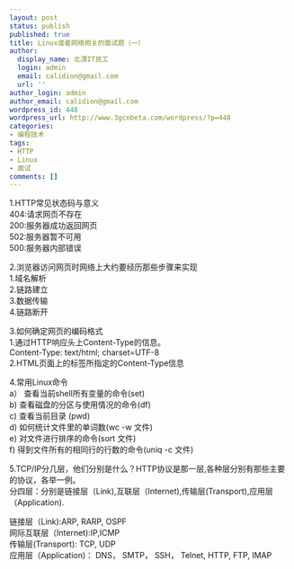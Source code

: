 ```yaml
---
layout: post
status: publish
published: true
title: Linux或者网络相关的面试题（一）
author:
  display_name: 北漂IT民工
  login: admin
  email: calidion@gmail.com
  url: ''
author_login: admin
author_email: calidion@gmail.com
wordpress_id: 448
wordpress_url: http://www.3gcnbeta.com/wordpress/?p=448
categories:
- 编程技术
tags:
- HTTP
- Linux
- 面试
comments: []
---
```

<p>1.HTTP常见状态码与意义<br />
   404:请求网页不存在<br />
   200:服务器成功返回网页<br />
   502:服务器暂不可用<br />
   500:服务器内部错误</p>
<p>2.浏览器访问网页时网络上大约要经历那些步骤来实现<br />
  1.域名解析<br />
  2.链路建立<br />
  3.数据传输<br />
  4.链路断开</p>
<p>3.如何确定网页的编码格式<br />
   1.通过HTTP响应头上Content-Type的信息。<br />
	Content-Type: text/html; charset=UTF-8<br />
   2.HTML页面上的<meta>标签所指定的Content-Type信息</p>
<p>4.常用Linux命令<br />
   a） 查看当前shell所有变量的命令(set)<br />
   b) 查看磁盘的分区与使用情况的命令(df)<br />
   c) 查看当前目录 (pwd)<br />
   d) 如何统计文件里的单词数(wc -w 文件)<br />
   e) 对文件进行排序的命令(sort 文件)<br />
   f) 得到文件所有的相同行的行数的命令(uniq -c 文件)</p>
<p>5.TCP/IP分几层，他们分别是什么？HTTP协议是那一层,各种层分别有那些主要的协议，各举一例。<br />
  分四层：分别是链接层（Link),互联层（Internet),传输层(Transport),应用层（Application).</p>
<p>链接层（Link):ARP, RARP, OSPF<br />
网际互联层（Internet):IP,ICMP<br />
传输层(Transport): TCP, UDP<br />
应用层（Application)： DNS， SMTP， SSH， Telnet, HTTP, FTP, IMAP</p>
